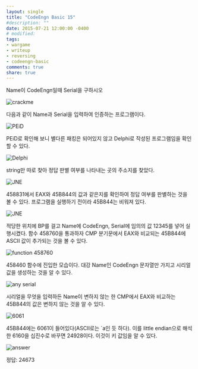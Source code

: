 ```yaml
---
layout: single
title: "CodeEngn Basic 15"
#description: ""
date: 2015-07-21 12:00:00 -0400
# modified: 
tags: 
- wargame
- writeup
- reversing
- codeengn-basic
comments: true
share: true
---
```



Name이 CodeEngn일때 Serial을 구하시오

![crackme](https://s01va.github.io/assets/images/2015-07-21-CodeEngn-Basic-15/0.png)

다음과 같이 Name과 Serial을 입력하여 인증하는 프로그램이다.

![PEiD](https://s01va.github.io/assets/images/2015-07-21-CodeEngn-Basic-15/1.png)

PEiD로 확인해 보니 별다른 패킹은 되어있지 않고 Delphi로 작성된 프로그램임을 확인할 수 있다.

![Delphi](https://s01va.github.io/assets/images/2015-07-21-CodeEngn-Basic-15/2.png)

string만 따로 찾아 정답 판별 여부를 나타내는 곳의 주소지를 찾았다.

![JNE](https://s01va.github.io/assets/images/2015-07-21-CodeEngn-Basic-15/3.png)

458831에서 EAX와 45B844의 값과 같은지를 확인하여 정답 여부를 판별하는 것을 볼 수 있다. 프로그램을 실행하기 전이라 45B844는 비워져 있다.

![JNE](https://s01va.github.io/assets/images/2015-07-21-CodeEngn-Basic-15/4.png)

적당한 위치에 BP를 걸고 Name에 CodeEngn, Serial에 임의의 값 12345를 넣어 실행시켰다. 함수 458760을 통과하자 CMP 분기문에서 EAX와 비교되는 45B844에 ASCII 값이 추가되는 것을 볼 수 있다.

![function 458760](https://s01va.github.io/assets/images/2015-07-21-CodeEngn-Basic-15/5.png)

458460 함수에 진입한 모습이다. 대강 Name인 CodeEngn 문자열만 가지고 시리얼 값을 생성하는 것을 알 수 있다. 

![any serial](https://s01va.github.io/assets/images/2015-07-21-CodeEngn-Basic-15/6.png)

시리얼을 무엇을 입력하든 Name이 변하지 않는 한 CMP에서 EAX와 비교하는 45B844의 값은 변하지 않는 것을 알 수 있다.

![6061](https://s01va.github.io/assets/images/2015-07-21-CodeEngn-Basic-15/7.png)

45B844에는 6061이 들어있다(ASCII로는 \`a인 듯 하다). 이를 little endian으로 해석한 6160을 십진수로 바꾸면 24928이다. 이것이 키 값임을 알 수 있다.

![answer](https://s01va.github.io/assets/images/2015-07-21-CodeEngn-Basic-15/8.png)


정답: 24673